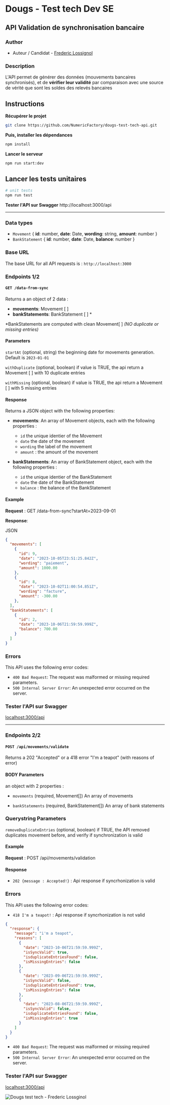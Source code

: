 
# Dougs - Test tech Dev SE
## API Validation de synchronisation bancaire

### Author
- Auteur / Candidat - [Frederic Lossignol](https://www.linkedin.com/in/flossignol/)

### Description
L'API permet de générer des données (mouvements bancaires synchronisés), et de **vérifier leur validité** par comparaison avec une source de vérité que sont les soldes des relevés bancaires

## Instructions

**Récupérer le projet**
```bash
git clone https://github.com/NumericFactory/dougs-test-tech-api.git
```

**Puis, installer les dépendances**
```bash
npm install
```
**Lancer le serveur**
```bash
npm run start:dev
```

## Lancer les tests unitaires
```bash
# unit tests
npm run test
```

**Tester l'API sur Swagger**
http://localhost:3000/api

---------------------

### Data types

- `Movement`  { **id**: number, **date**: Date, **wording**: string, **amount**: number }
- `BankStatement`  { **id**: number, **date**: Date, **balance**: number }


### Base URL

The base URL for all API requests is : 
`http://localhost:3000`

### Endpoints 1/2

#### `GET /data-from-sync`

Returns a an object of 2 data : 
- **movements**: Movement [ ]
- **bankStatements**: BankStatement [ ] * 

*BankStatements are computed with clean Movement[ ] 
*(NO duplicate or missing entries)*

#### Parameters

`startAt` (optional, string)
the beginning date for movements generation. Default is `2023-01-01`

`withDuplicate` (optional, boolean)
if value is TRUE, the api return a Movement [ ] with 10 duplicate entries

`withMissing` (optional, boolean)
if value is TRUE, the api return a Movement [ ] with 5 missing entries


#### Response

Returns a JSON object with the following properties:

- **movements**: An array of  Movement objects, each with the following properties : 
  - `id` the unique identier of the Movement
  - `date` the date of the movement
  - `wording` the label of the movement
  - `amount` : the amount of the movement

- **bankStatements**: An array of BankStatement object, each with the following properties : 
  - `id` the unique identier of the BankStatement
  - `date` the date of the BankStatement
  - `balance` : the balance of the BankStatement

#### Example

**Request** :
GET /data-from-sync?startAt=2023-09-01

**Response**:

JSON

```json
{
  "movements": [
    {
      "id": 9,
      "date": "2023-10-05T23:51:25.842Z",
      "wording": "paiement",
      "amount": 1000.00
    },
    {
      "id": 8,
      "date": "2023-10-02T11:00:54.851Z",
      "wording": "facture",
      "amount": -300.00
    },
  ],
  "bankStatements": [
    {
      "id": 2,
      "date": "2023-10-06T21:59:59.999Z",
      "balance": 700.00
    }
  ]
}

```

### Errors

This API uses the following error codes:
- `400 Bad Request`: The request was malformed or missing required parameters.
- `500 Internal Server Error`: An unexpected error occurred on the server.

### Tester l'API sur Swagger
[localhost:3000/api](http://localhost:3000/api)





-------------------





### Endpoints 2/2

#### `POST /api/movements/validate`

Returns a 202 "Accepted" or a 418 error "I'm a teapot" (with reasons of error)

#### BODY Parameters

an object with 2 properties : 
- `movements` (required, Movement[]) An array of movements

- `bankStatements` (required, BankStatement[]) An array of bank statements

### Querystring Parameters

`removeDuplicateEntries` (optional, boolean)
if TRUE, the API removed duplicates movement before, and verify if synchronization is valid

#### Example

**Request** :
POST /api/movements/validation

#### Response
- `202 {message : Accepted!}` : Api response if syncrhonization is valid
 
### Errors
This API uses the following error codes:
- `418 I'm a teapot!` : Api response if syncrhonization is not valid 


```json
{
  "response": {
    "message": "i'm a teapot",
    "reasons": [
      {
        "date": "2023-10-06T21:59:59.999Z",
        "isSyncValid": true,
        "isduplicateEntriesFound": false,
        "isMissingEntries": false
      },
      {
        "date": "2023-09-06T21:59:59.999Z",
        "isSyncValid": false,
        "isduplicateEntriesFound": true,
        "isMissingEntries": false
      },
      {
        "date": "2023-08-06T21:59:59.999Z",
        "isSyncValid": false,
        "isduplicateEntriesFound": false,
        "isMissingEntries": true
      }
    ]
  }
}
```
- `400 Bad Request`: The request was malformed or missing required parameters.
- `500 Internal Server Error`: An unexpected error occurred on the server.

### Tester l'API sur Swagger
[localhost:3000/api](http://localhost:3000/api)

![Dougs test tech - Frederic Lossginol](https://github.com/NumericFactory/dougs-test-tech/blob/main/capture-swagger.png?raw=true)
